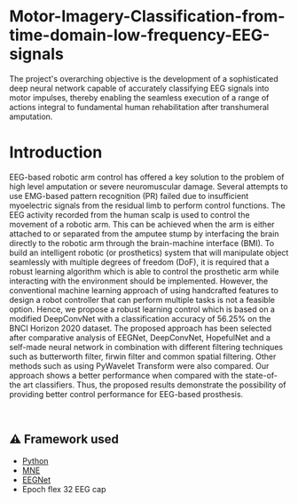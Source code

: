 # Motor-Imagery-Classification-from-time-domain-low-frequency-EEG-signals
The project's overarching objective is the development of a sophisticated deep neural network capable of accurately classifying EEG signals into motor impulses, thereby enabling the seamless execution of a range of actions integral to fundamental human rehabilitation after transhumeral amputation.
# Introduction
EEG-based robotic arm control has offered a key solution to the problem of high level amputation or severe neuromuscular damage. Several attempts to use EMG-based pattern recognition (PR) failed due to insufficient myoelectric signals from the residual limb to perform control functions. The EEG activity recorded from the human scalp is used to control the movement of a robotic arm. This can be achieved when the arm is either attached to or separated from the amputee stump by interfacing the brain directly to the robotic arm through the brain-machine interface (BMI). To build an intelligent robotic (or prosthetics) system that will manipulate object seamlessly with multiple degrees of freedom (DoF), it is required that a robust learning algorithm which is able to control the prosthetic arm while interacting with the environment should be implemented. However, the conventional machine learning approach of using handcrafted features to design a robot controller that can perform multiple tasks is not a feasible option. Hence, we propose a robust learning control which is based on a modified DeepConvNet with a classification accuracy of 56.25% on the BNCI Horizon 2020 dataset. The proposed approach has been selected after comparative analysis of EEGNet, DeepConvNet, HopefulNet and a self-made neural network in combination with different filtering techniques such as butterworth filter, firwin filter and common spatial filtering. Other methods such as using PyWavelet Transform were also compared. Our approach shows a better performance when compared with the state-of-the art classifiers. Thus, the proposed results demonstrate the possibility of providing better control performance for EEG-based prosthesis.

&nbsp;&nbsp;&nbsp;&nbsp;&nbsp;&nbsp;&nbsp;&nbsp;&nbsp;&nbsp;&nbsp;&nbsp;&nbsp;&nbsp;&nbsp;&nbsp;&nbsp;&nbsp;&nbsp;&nbsp;&nbsp;&nbsp;&nbsp;&nbsp;&nbsp;&nbsp;&nbsp;&nbsp;&nbsp;&nbsp;


## :warning: Framework used

- [Python](https://www.python.org/)
- [MNE](https://mne.tools/stable/index.html)
- [EEGNet](https://eegnet.org/index.html)
- Epoch flex 32 EEG cap



